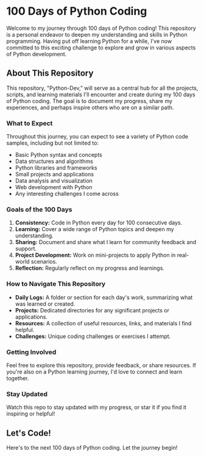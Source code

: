 # 100 Days of Python Coding

Welcome to my journey through 100 days of Python coding! This repository is a personal endeavor to deepen my understanding and skills in Python programming. Having put off learning Python for a while, I've now committed to this exciting challenge to explore and grow in various aspects of Python development.

## About This Repository

This repository, "Python-Dev," will serve as a central hub for all the projects, scripts, and learning materials I'll encounter and create during my 100 days of Python coding. The goal is to document my progress, share my experiences, and perhaps inspire others who are on a similar path.

### What to Expect

Throughout this journey, you can expect to see a variety of Python code samples, including but not limited to:
- Basic Python syntax and concepts
- Data structures and algorithms
- Python libraries and frameworks
- Small projects and applications
- Data analysis and visualization
- Web development with Python
- Any interesting challenges I come across

### Goals of the 100 Days

1. **Consistency:** Code in Python every day for 100 consecutive days.
2. **Learning:** Cover a wide range of Python topics and deepen my understanding.
3. **Sharing:** Document and share what I learn for community feedback and support.
4. **Project Development:** Work on mini-projects to apply Python in real-world scenarios.
5. **Reflection:** Regularly reflect on my progress and learnings.

### How to Navigate This Repository

- **Daily Logs:** A folder or section for each day's work, summarizing what was learned or created.
- **Projects:** Dedicated directories for any significant projects or applications.
- **Resources:** A collection of useful resources, links, and materials I find helpful.
- **Challenges:** Unique coding challenges or exercises I attempt.

### Getting Involved

Feel free to explore this repository, provide feedback, or share resources. If you're also on a Python learning journey, I'd love to connect and learn together.

### Stay Updated

Watch this repo to stay updated with my progress, or star it if you find it inspiring or helpful!

## Let's Code!

Here's to the next 100 days of Python coding. Let the journey begin!
